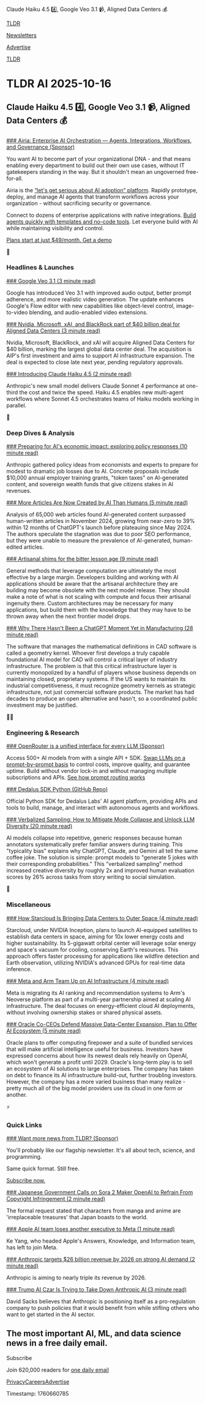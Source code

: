 Claude Haiku 4.5 4️⃣, Google Veo 3.1 📹, Aligned Data Centers 💰

[TLDR](/)

[Newsletters](/newsletters)

[Advertise](https://advertise.tldr.tech/)

[TLDR](/)

# TLDR AI 2025-10-16

## Claude Haiku 4.5 4️⃣, Google Veo 3.1 📹, Aligned Data Centers 💰

### 

[### Airia: Enterprise AI Orchestration — Agents, Integrations, Workflows, and Governance (Sponsor)](https://airia.com/request-demo/?utm_source=tldr&amp;utm_medium=newsletter&amp;utm_id=ai_q2)

You want AI to become part of your organizational DNA - and that means enabling every department to build out their own use cases, without IT gatekeepers standing in the way. But it shouldn't mean an ungoverned free-for-all.

Airia is the [“let's get serious about AI adoption” platform](https://airia.com/request-demo/?utm_source=tldr&utm_medium=newsletter&utm_id=ai_q2). Rapidly prototype, deploy, and manage AI agents that transform workflows across your organization - without sacrificing security or governance.

Connect to dozens of enterprise applications with native integrations. [Build agents quickly with templates and no-code tools](https://airia.com/request-demo/?utm_source=tldr&utm_medium=newsletter&utm_id=ai_q2). Let everyone build with AI while maintaining visibility and control.

[Plans start at just $49/month. Get a demo](https://airia.com/request-demo/?utm_source=tldr&utm_medium=newsletter&utm_id=ai_q2)

🚀

### Headlines & Launches

[### Google Veo 3.1 (3 minute read)](https://blog.google/technology/ai/veo-updates-flow/?utm_source=tldrai)

Google has introduced Veo 3.1 with improved audio output, better prompt adherence, and more realistic video generation. The update enhances Google's Flow editor with new capabilities like object-level control, image-to-video blending, and audio-enabled video extensions.

[### Nvidia, Microsoft, xAI, and BlackRock part of $40 billion deal for Aligned Data Centers (3 minute read)](https://www.cnbc.com/2025/10/15/nvidia-microsoft-blackrock-aligned-data-centers.html?utm_source=tldrai)

Nvidia, Microsoft, BlackRock, and xAI will acquire Aligned Data Centers for $40 billion, marking the largest global data center deal. The acquisition is AIP's first investment and aims to support AI infrastructure expansion. The deal is expected to close late next year, pending regulatory approvals.

[### Introducing Claude Haiku 4.5 (2 minute read)](https://www.anthropic.com/news/claude-haiku-4-5?utm_source=tldrai)

Anthropic's new small model delivers Claude Sonnet 4 performance at one-third the cost and twice the speed. Haiku 4.5 enables new multi-agent workflows where Sonnet 4.5 orchestrates teams of Haiku models working in parallel.

🧠

### Deep Dives & Analysis

[### Preparing for AI's economic impact: exploring policy responses (10 minute read)](https://www.anthropic.com/research/economic-policy-responses?utm_source=tldrai)

Anthropic gathered policy ideas from economists and experts to prepare for modest to dramatic job losses due to AI. Concrete proposals include $10,000 annual employer training grants, "token taxes" on AI-generated content, and sovereign wealth funds that give citizens stakes in AI revenues.

[### More Articles Are Now Created by AI Than Humans (5 minute read)](https://graphite.io/five-percent/more-articles-are-now-created-by-ai-than-humans?utm_source=tldrai)

Analysis of 65,000 web articles found AI-generated content surpassed human-written articles in November 2024, growing from near-zero to 39% within 12 months of ChatGPT's launch before plateauing since May 2024. The authors speculate the stagnation was due to poor SEO performance, but they were unable to measure the prevalence of AI-generated, human-edited articles.

[### Artisanal shims for the bitter lesson age (9 minute read)](https://blog.nilenso.com/blog/2025/10/14/bitter-lesson-applied-ai/?utm_source=tldrai)

General methods that leverage computation are ultimately the most effective by a large margin. Developers building and working with AI applications should be aware that the artisanal architecture they are building may become obsolete with the next model release. They should make a note of what is not scaling with compute and focus their artisanal ingenuity there. Custom architectures may be necessary for many applications, but build them with the knowledge that they may have to be thrown away when the next frontier model drops.

[### Why There Hasn't Been a ChatGPT Moment Yet in Manufacturing (28 minute read)](https://theshearforce.substack.com/p/why-there-hasnt-been-a-chatgpt-moment?utm_source=tldrai)

The software that manages the mathematical definitions in CAD software is called a geometry kernel. Whoever first develops a truly capable foundational AI model for CAD will control a critical layer of industry infrastructure. The problem is that this critical infrastructure layer is currently monopolized by a handful of players whose business depends on maintaining closed, proprietary systems. If the US wants to maintain its industrial competitiveness, it must recognize geometry kernels as strategic infrastructure, not just commercial software products. The market has had decades to produce an open alternative and hasn't, so a coordinated public investment may be justified.

👨‍💻

### Engineering & Research

[### OpenRouter is a unified interface for every LLM (Sponsor)](https://openrouter.ai/?utm_medium=email&amp;utm_source=tldr-ai&amp;utm_campaign=paid)

Access 500+ AI models from with a single API + SDK. [Swap LLMs on a prompt-by-prompt basis](https://openrouter.ai/?utm_medium=email&utm_source=tldr-ai&utm_campaign=paid) to control costs, improve quality, and guarantee uptime. Build without vendor lock-in and without managing multiple subscriptions and APIs. [See how prompt routing works](https://openrouter.ai/?utm_medium=email&utm_source=tldr-ai&utm_campaign=paid)

[### Dedalus SDK Python (GitHub Repo)](https://github.com/dedalus-labs/dedalus-sdk-python?utm_source=tldrai)

Official Python SDK for Dedalus Labs' AI agent platform, providing APIs and tools to build, manage, and interact with autonomous agents and workflows.

[### Verbalized Sampling: How to Mitigate Mode Collapse and Unlock LLM Diversity (20 minute read)](https://simonucl.notion.site/verbalized-sampling?utm_source=tldrai)

AI models collapse into repetitive, generic responses because human annotators systematically prefer familiar answers during training. This "typicality bias" explains why ChatGPT, Claude, and Gemini all tell the same coffee joke. The solution is simple: prompt models to "generate 5 jokes with their corresponding probabilities." This "verbalized sampling" method increased creative diversity by roughly 2x and improved human evaluation scores by 26% across tasks from story writing to social simulation.

🎁

### Miscellaneous

[### How Starcloud Is Bringing Data Centers to Outer Space (4 minute read)](https://blogs.nvidia.com/blog/starcloud/?utm_source=tldrai)

Starcloud, under NVIDIA Inception, plans to launch AI-equipped satellites to establish data centers in space, aiming for 10x lower energy costs and higher sustainability. Its 5-gigawatt orbital center will leverage solar energy and space's vacuum for cooling, conserving Earth's resources. This approach offers faster processing for applications like wildfire detection and Earth observation, utilizing NVIDIA's advanced GPUs for real-time data inference.

[### Meta and Arm Team Up on AI Infrastructure (4 minute read)](https://techcrunch.com/2025/10/15/arm-partners-with-meta-to-scale-ai-efforts/?utm_source=tldrai)

Meta is migrating its AI ranking and recommendation systems to Arm's Neoverse platform as part of a multi-year partnership aimed at scaling AI infrastructure. The deal focuses on energy-efficient cloud AI deployments, without involving ownership stakes or shared physical assets.

[### Oracle Co-CEOs Defend Massive Data-Center Expansion, Plan to Offer AI Ecosystem (5 minute read)](https://www.wsj.com/articles/oracle-co-ceos-defend-massive-data-center-expansion-plan-to-offer-ai-ecosystem-af644dee?st=pPfcUf&reflink=desktopwebshare_permalink&utm_source=tldrai)

Oracle plans to offer computing firepower and a suite of bundled services that will make artificial intelligence useful for business. Investors have expressed concerns about how its newest deals rely heavily on OpenAI, which won't generate a profit until 2029. Oracle's long-term play is to sell an ecosystem of AI solutions to large enterprises. The company has taken on debt to finance its AI infrastructure build-out, further troubling investors. However, the company has a more varied business than many realize - pretty much all of the big model providers use its cloud in one form or another.

⚡️

### Quick Links

[### Want more news from TLDR? (Sponsor)](https://tldr.tech/signup/?utm_source=tldrai&amp;utm_medium=newsletter&amp;utm_campaign=quicklinks10152025)

You'll probably like our flagship newsletter. It's all about tech, science, and programming.

Same quick format. Still free.

[Subscribe now.](https://tldr.tech/signup/?utm_source=tldrai&utm_medium=newsletter&utm_campaign=quicklinks10152025)

[### Japanese Government Calls on Sora 2 Maker OpenAI to Refrain From Copyright Infringement (2 minute read)](https://www.ign.com/articles/japanese-government-calls-on-sora-2-maker-openai-to-refrain-from-copyright-infringement-says-characters-from-manga-and-anime-are-irreplaceable-treasures-that-japan-boasts-to-the-world?utm_source=tldrai)

The formal request stated that characters from manga and anime are 'irreplaceable treasures' that Japan boasts to the world.

[### Apple AI team loses another executive to Meta (1 minute read)](https://appleinsider.com/articles/25/10/15/apple-ai-team-loses-another-executive-to-meta?utm_source=tldrai)

Ke Yang, who headed Apple's Answers, Knowledge, and Information team, has left to join Meta.

[### Anthropic targets $26 billion revenue by 2026 on strong AI demand (2 minute read)](https://www.cryptopolitan.com/anthropic-eyes-26bn-revenue-by-2026/?utm_source=tldrai)

Anthropic is aiming to nearly triple its revenue by 2026.

[### Trump AI Czar Is Trying to Take Down Anthropic AI (3 minute read)](https://gizmodo.com/trump-ai-czar-is-trying-to-take-down-anthropic-ai-2000672709?utm_source=tldrai)

David Sacks believes that Anthropic is positioning itself as a pro-regulation company to push policies that it would benefit from while stifling others who want to get started in the AI sector.

## The most important AI, ML, and data science news in a free daily email.

Subscribe

Join 620,000 readers for [one daily email](/api/latest/ai)

[Privacy](/privacy)[Careers](https://jobs.ashbyhq.com/tldr.tech)[Advertise](/ai/advertise)

Timestamp: 1760660785